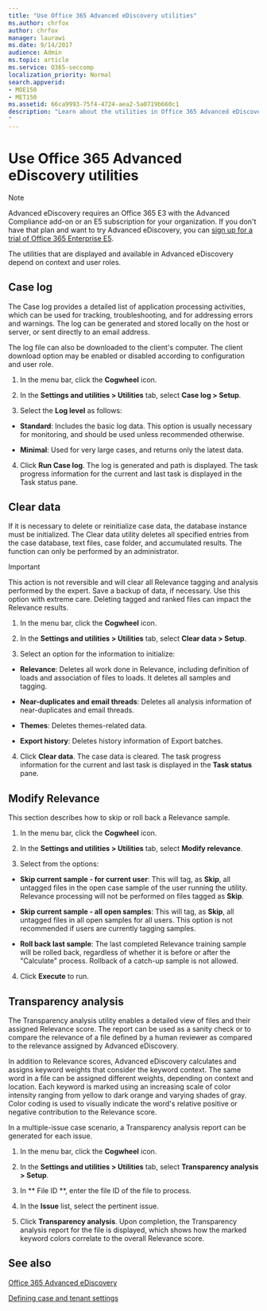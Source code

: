 ```yaml
---
title: "Use Office 365 Advanced eDiscovery utilities"
ms.author: chrfox
author: chrfox
manager: laurawi
ms.date: 9/14/2017
audience: Admin
ms.topic: article
ms.service: O365-seccomp
localization_priority: Normal
search.appverid: 
- MOE150
- MET150
ms.assetid: 66ca9993-75f4-4724-aea2-5a0719b660c1
description: "Learn about the utilities in Office 365 Advanced eDiscovery, including case log, clear data, process errors, modify Relevance, and transparency analysis. 
"
---
```


# Use Office 365 Advanced eDiscovery utilities

> [!NOTE]
> Advanced eDiscovery requires an Office 365 E3 with the Advanced Compliance add-on or an E5 subscription for your organization. If you don't have that plan and want to try Advanced eDiscovery, you can [sign up for a trial of Office 365 Enterprise E5](https://go.microsoft.com/fwlink/p/?LinkID=698279). 
  
The utilities that are displayed and available in Advanced eDiscovery depend on context and user roles.
  
## Case log

The Case log provides a detailed list of application processing activities, which can be used for tracking, troubleshooting, and for addressing errors and warnings. The log can be generated and stored locally on the host or server, or sent directly to an email address.
  
The log file can also be downloaded to the client's computer. The client download option may be enabled or disabled according to configuration and user role.
  
1. In the menu bar, click the **Cogwheel** icon. 
    
2. In the **Settings and utilities \> Utilities** tab, select **Case log \> Setup**.
    
3. Select the **Log level** as follows: 
    
  - **Standard**: Includes the basic log data. This option is usually necessary for monitoring, and should be used unless recommended otherwise.
    
  - **Minimal**: Used for very large cases, and returns only the latest data.
    
4. Click **Run Case log**. The log is generated and path is displayed. The task progress information for the current and last task is displayed in the Task status pane.
    
## Clear data

If it is necessary to delete or reinitialize case data, the database instance must be initialized. The Clear data utility deletes all specified entries from the case database, text files, case folder, and accumulated results. The function can only be performed by an administrator.
  
> [!IMPORTANT]
> This action is not reversible and will clear all Relevance tagging and analysis performed by the expert. Save a backup of data, if necessary. Use this option with extreme care. Deleting tagged and ranked files can impact the Relevance results. 
  
1. In the menu bar, click the **Cogwheel** icon. 
    
2. In the **Settings and utilities \> Utilities** tab, select **Clear data \> Setup**.
    
3. Select an option for the information to initialize:
    
  - **Relevance**: Deletes all work done in Relevance, including definition of loads and association of files to loads. It deletes all samples and tagging.
    
  - **Near-duplicates and email threads**: Deletes all analysis information of near-duplicates and email threads.
    
  - **Themes**: Deletes themes-related data.
    
  - **Export history**: Deletes history information of Export batches.
    
4. Click **Clear data**. The case data is cleared. The task progress information for the current and last task is displayed in the **Task status** pane. 
    
## Modify Relevance

This section describes how to skip or roll back a Relevance sample.
  
1. In the menu bar, click the **Cogwheel** icon. 
    
2. In the **Settings and utilities \> Utilities** tab, select **Modify relevance**.
    
3. Select from the options: 
    
  - **Skip current sample - for current user**: This will tag, as **Skip**, all untagged files in the open case sample of the user running the utility. Relevance processing will not be performed on files tagged as **Skip**.
    
  - **Skip current sample - all open samples**: This will tag, as **Skip**, all untagged files in all open samples for all users. This option is not recommended if users are currently tagging samples.
    
  - **Roll back last sample**: The last completed Relevance training sample will be rolled back, regardless of whether it is before or after the "Calculate" process. Rollback of a catch-up sample is not allowed.
    
4. Click **Execute** to run. 
    
## Transparency analysis

The Transparency analysis utility enables a detailed view of files and their assigned Relevance score. The report can be used as a sanity check or to compare the relevance of a file defined by a human reviewer as compared to the relevance assigned by Advanced eDiscovery. 
  
In addition to Relevance scores, Advanced eDiscovery calculates and assigns keyword weights that consider the keyword context. The same word in a file can be assigned different weights, depending on context and location. Each keyword is marked using an increasing scale of color intensity ranging from yellow to dark orange and varying shades of gray. Color coding is used to visually indicate the word's relative positive or negative contribution to the Relevance score. 
  
In a multiple-issue case scenario, a Transparency analysis report can be generated for each issue.
  
1. In the menu bar, click the **Cogwheel** icon. 
    
2. In the **Settings and utilities \> Utilities** tab, select **Transparency analysis \> Setup**.
    
3. In ** File ID **, enter the file ID of the file to process.
    
4. In the **Issue** list, select the pertinent issue. 
    
5. Click **Transparency analysis**. Upon completion, the Transparency analysis report for the file is displayed, which shows how the marked keyword colors correlate to the overall Relevance score.
    
## See also

[Office 365 Advanced eDiscovery](office-365-advanced-ediscovery.md)
  
[Defining case and tenant settings](define-case-and-tenant-settings-in-advanced-ediscovery.md)

